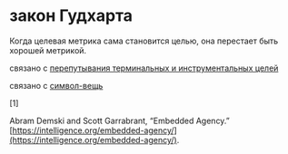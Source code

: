# закон Гудхарта
Когда целевая метрика сама становится целью, она перестает быть хорошей метрикой.

связано с [перепутывания терминальных и инструментальных целей](%D0%BF%D0%B5%D1%80%D0%B5%D0%BF%D1%83%D1%82%D1%8B%D0%B2%D0%B0%D0%BD%D0%B8%D1%8F%20%D1%82%D0%B5%D1%80%D0%BC%D0%B8%D0%BD%D0%B0%D0%BB%D1%8C%D0%BD%D1%8B%D1%85%20%D0%B8%20%D0%B8%D0%BD%D1%81%D1%82%D1%80%D1%83%D0%BC%D0%B5%D0%BD%D1%82%D0%B0%D0%BB%D1%8C%D0%BD%D1%8B%D1%85%20%D1%86%D0%B5%D0%BB%D0%B5%D0%B9)

связано с [символ-вещь](%D1%81%D0%B8%D0%BC%D0%B2%D0%BE%D0%BB-%D0%B2%D0%B5%D1%89%D1%8C)

\[1\]

Abram Demski and Scott Garrabrant, “Embedded Agency.” [https://intelligence.org/embedded-agency/](https://intelligence.org/embedded-agency/).